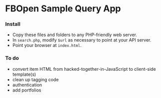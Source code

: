 # FBOpen Sample Query App

### Install
* Copy these files and folders to any PHP-friendly web server.
* In `search.php`, modify `$url` as necessary to point at your API server.
* Point your browser at `index.html`.

### To do
* convert item HTML from hacked-together-in-JavaScript to client-side template(s)
* clean up tagging code
* authentication
* add portfolios
